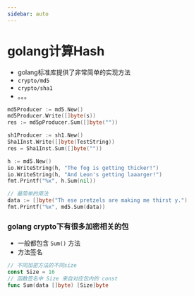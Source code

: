 ```yaml
---
sidebar: auto
--- 
```


# golang计算Hash

- golang标准库提供了非常简单的实现方法
- `crypto/md5`
- `crypto/sha1`
- 。。。

~~~go
md5Producer := md5.New()
md5Producer.Write([]byte(s))
res := md5pProducer.Sum([]byte(""))

sh1Producer := sh1.New()
Sha1Inst.Write([]byte(TestString))
res = Sha1Inst.Sum([]byte(""))

h := md5.New()
io.WriteString(h, "The fog is getting thicker!")
io.WriteString(h, "And Leon's getting laaarger!")
fmt.Printf("%x", h.Sum(nil))

// 最简单的用法
data := []byte("Th ese pretzels are making me thirst y.")
fmt.Printf("%x", md5.Sum(data))
~~~

### golang crypto下有很多加密相关的包
- 一般都包含 `Sum()` 方法
- 方法签名
~~~go
// 不同加密方法的不同size
const Size = 16
// 函数签名中 Size 来自对应包内的 const
func Sum(data []byte) [Size]byte
~~~